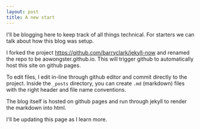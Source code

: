 ```yaml
---
layout: post
title: A new start
---
```


I'll be blogging here to keep track of all things technical. For starters we can talk about how this blog was setup.

I forked the project https://github.com/barryclark/jekyll-now and renamed the repo to be aowongster.github.io. This will trigger github to automatically host this site on github pages.

To edit files, I edit in-line through github editor and commit directly to the project. Inside the `_posts` directory, you can create `.md` (markdown) files with the right header and file name conventions.

The blog itself is hosted on github pages and run through jekyll to render the markdown into html.

I'll be updating this page as I learn more.
